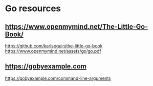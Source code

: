 # Go resources 

## https://www.openmymind.net/The-Little-Go-Book/

https://github.com/karlseguin/the-little-go-book
https://www.openmymind.net/assets/go/go.pdf

## https://gobyexample.com

https://gobyexample.com/command-line-arguments